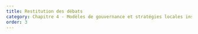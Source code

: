 ```yaml
---
title: Restitution des débats
category: Chapitre 4 - Modèles de gouvernance et stratégies locales inspirantes
order: 3
---
```

